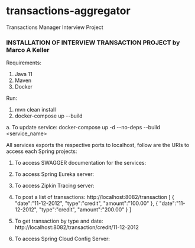 # transactions-aggregator
Transactions Manager Interview Project

### INSTALLATION OF INTERVIEW TRANSACTION PROJECT by Marco A Keller ###

Requirements:
1. Java 11
2. Maven
3. Docker

Run: 
1. mvn clean install
2. docker-compose up --build

a. To update service: docker-compose up -d --no-deps --build <service_name>

All services exports the respective ports to localhost, follow are the URIs to access each Spring projects:

1. To access SWAGGER documentation for the services:
    <To Be Implemented>

2. To access Spring Eureka server:
	 <To Be Implemented>

3. To access Zipkin Tracing server:
	 <To Be Implemented>

4. To post a list of transactions:
	http://localhost:8082/transaction
	[
       {
          "date":"11-12-2012",
          "type":"credit",
          "amount":"100.00"
       },
       {
          "date":"11-12-2012",
          "type":"credit",
          "amount":"200.00"
       }
    ]

5. To get transaction by type and date:
	http://localhost:8082/transaction/credit/11-12-2012

6. To access Spring Cloud Config Server:
	 <To Be Implemented>
	

